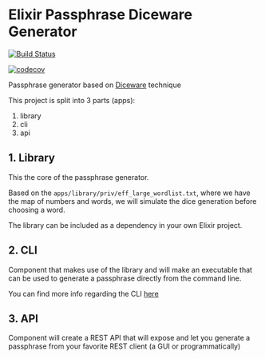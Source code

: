 # Elixir Passphrase Diceware Generator 

[![Build Status](https://travis-ci.com/sfat/elixir-passphrase-diceware-generator.svg?branch=master)](https://travis-ci.com/sfat/elixir-passphrase-diceware-generator)

[![codecov](https://codecov.io/gh/sfat/elixir-passphrase-diceware-generator/branch/master/graph/badge.svg)](https://codecov.io/gh/sfat/elixir-passphrase-diceware-generator)

Passphrase generator based on [Diceware](http://world.std.com/~reinhold/diceware.html) technique

This project is split into 3 parts (apps):
1. library
2. cli
3. api

## 1. Library

This the core of the passphrase generator. 

Based on the `apps/library/priv/eff_large_wordlist.txt`, where we have the map of numbers and words,
we will simulate the dice generation before choosing a word.

The library can be included as a dependency in your own Elixir project.

## 2. CLI

Component that makes use of the library and will make an executable that can be used to generate a passphrase
directly from the command line.

You can find more info regarding the CLI [here](apps/cli/README.md)

## 3. API

Component will create a REST API that will expose and let you generate a passphrase from your favorite
REST client (a GUI or programmatically)

